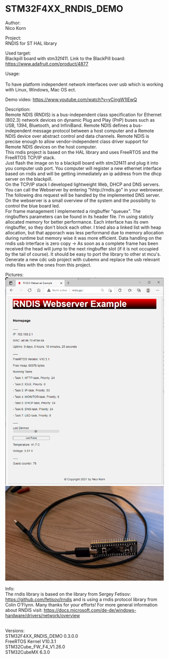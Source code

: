 # STM32F4XX_RNDIS_DEMO
Author: 
<br>Nico Korn

Project: 
<br>RNDIS for ST HAL library

Used target: 
<br>Blackpill board with stm32f411. Link to the BlackPill board: https://www.adafruit.com/product/4877

Usage:	
<br>To have platform independent network interfaces over usb which is working with Linux, Windows, Mac OS ect.

Demo video:
https://www.youtube.com/watch?v=yCingW1lEwQ

Description:
<br> Remote NDIS (RNDIS) is a bus-independent class specification for Ethernet (802.3) network devices on dynamic Plug and Play (PnP) buses such as USB, 1394, Bluetooth, and InfiniBand. Remote NDIS defines a bus-independent message protocol between a host computer and a Remote NDIS device over abstract control and data channels. Remote NDIS is precise enough to allow vendor-independent class driver support for Remote NDIS devices on the host computer.
<br>This rndis project is based on the HAL library and uses FreeRTOS and the FreeRTOS TCP/IP stack.
<br>Just flash the image on to a blackpill board with stm32f411 and plug it into you computer usb port. You computer will register a new ethernet interface based on rndis and will be getting immediately an ip address from the dhcp server on the blackpill.
<br>On the TCP/IP stack I developed lightweight Web, DHCP and DNS servers. You can call the Webserver by entering "hhtp://rndis.go" in your webrowser. The following dns request will be handled by the implemented DNS server. 
<br>On the webserver is a small overview of the system and the possibilty to control the blue board led.
<br>For frame management I implemented a ringbuffer "queuex". The ringbuffers parameters can be found in its header file. I'm using staticly allocated memory for better performance. Each interface has its own ringbuffer, so they don't block each other.
I tried also a linked list with heap allocation, but that apporach was less performand due to memory allocation during runtime but memory wise it was more efficient.
Data handling on the rndis usb interface is zero copy -> As soon as a complete frame has been received the head will jump to the next ringbuffer slot (if it is not occupied by the tail of course).
It should be easy to port the library to other st mcu's. Generate a new cdc usb project with cubemx and replace the usb relevant rndis files with the ones from this project.

Pictures:
<br><img src="https://github.com/nicokorn/STM32F4XX_RNDIS_DEMO/blob/main/docs/screenshot.PNG" alt="px1">
<br><img src="https://github.com/nicokorn/STM32F4XX_RNDIS_DEMO/blob/main/docs/blackpill.PNG" alt="px2">

Info: 
<br>The rndis library is based on the library from Sergey Fetisov: https://github.com/fetisov/lrndis and is using a rndis protocol library from Colin O'Flynn. Many thanks for your efforts! For more general information about RNDIS visit: https://docs.microsoft.com/de-de/windows-hardware/drivers/network/overview

<br>Versions: 
<br>STM32F4XX_RNDIS_DEMO 0.3.0.0 
<br>FreeRTOS Kernel V10.3.1 
<br>STM32Cube_FW_F4_V1.26.0 
<br>STM32CubeMX 6.3.0 

